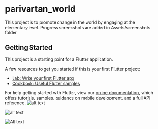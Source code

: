 # parivartan_world

This project is to promote change in the world by engaging at the elementary level. Progress screenshots are added in Assets/screenshots folder

## Getting Started

This project is a starting point for a Flutter application.

A few resources to get you started if this is your first Flutter project:

- [Lab: Write your first Flutter app](https://flutter.dev/docs/get-started/codelab)
- [Cookbook: Useful Flutter samples](https://flutter.dev/docs/cookbook)

For help getting started with Flutter, view our
[online documentation](https://flutter.dev/docs), which offers tutorials,
samples, guidance on mobile development, and a full API reference.
![alt text](http://github/mr-robot183/Parivartan/Assets/Screenshots/Screenshot_20200722-135728.jpeg)

![alt text](https://github.com/mr-robot183/Parivartan/blob/origin/image.jpg?raw=true)

![Alt text](Parivartan/Assets/Screenshots/Screenshot_20200722-135728.jpeg?raw=true "Title")
